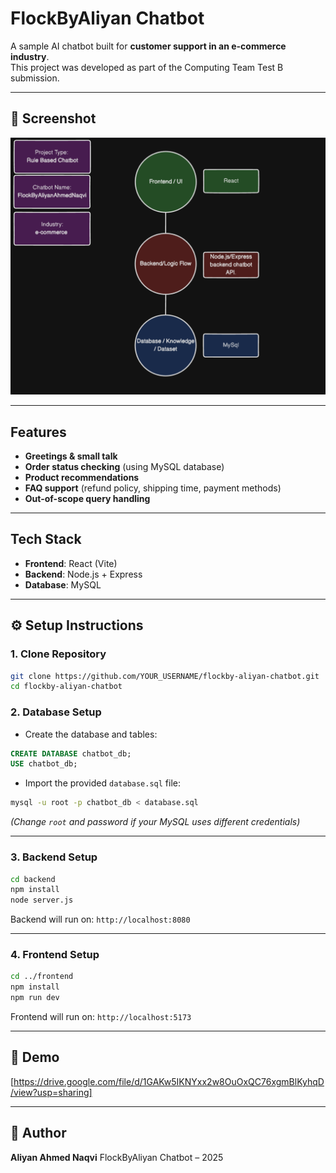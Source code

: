 


# FlockByAliyan Chatbot

A sample AI chatbot built for **customer support in an e-commerce industry**.  
This project was developed as part of the Computing Team Test B submission.

---

## 📸 Screenshot
![Chatbot Screenshot](./screenshots/overview-img.png)



---

## Features

- **Greetings & small talk**
- **Order status checking** (using MySQL database)
- **Product recommendations**
- **FAQ support** (refund policy, shipping time, payment methods)
- **Out-of-scope query handling**

---

## Tech Stack

- **Frontend**: React (Vite)
- **Backend**: Node.js + Express
- **Database**: MySQL

---

## ⚙️ Setup Instructions

### 1. Clone Repository

```bash
git clone https://github.com/YOUR_USERNAME/flockby-aliyan-chatbot.git
cd flockby-aliyan-chatbot
```




### 2. Database Setup

- Create the database and tables:

```sql
CREATE DATABASE chatbot_db;
USE chatbot_db;
```

- Import the provided `database.sql` file:

```bash
mysql -u root -p chatbot_db < database.sql
```

_(Change `root` and password if your MySQL uses different credentials)_

---

### 3. Backend Setup

```bash
cd backend
npm install
node server.js
```

Backend will run on:
 `http://localhost:8080`

---

### 4. Frontend Setup

```bash
cd ../frontend
npm install
npm run dev
```

Frontend will run on:
 `http://localhost:5173`

---

## 🎥 Demo

\[https://drive.google.com/file/d/1GAKw5IKNYxx2w8OuOxQC76xgmBlKyhqD/view?usp=sharing]

---

## 👤 Author

**Aliyan Ahmed Naqvi**
FlockByAliyan Chatbot – 2025

